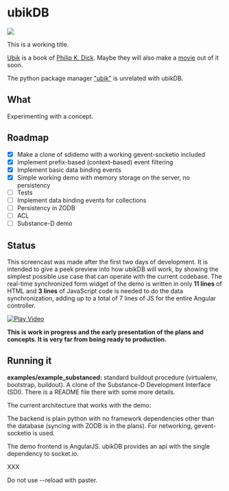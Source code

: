 
# ubikDB #

![](https://dl.dropboxusercontent.com/u/16162405/ubik-banner-1920.png)

This is a working title.

[Ubik](http://www.amazon.com/Ubik-Philip-K-Dick/dp/0547572298) is a book
of [Philip K. Dick](http://en.wikipedia.org/wiki/Philip_K._Dick). Maybe
they will also make a
[movie](http://screenrant.com/michel-gondry-ubik-movie-philip-dick-sandy-101655/)
out of it soon.

The python package manager ["ubik"](https://pypi.python.org/pypi/ubik) is
unrelated with ubikDB.

## What ##

Experimenting with a concept.

## Roadmap ##

- [X] Make a clone of sdidemo with a working gevent-socketio included
- [X] Implement prefix-based (context-based) event filtering
- [X] Implement basic data binding events
- [X] Simple working demo with memory storage on the server, no persistency
- [ ] Tests
- [ ] Implement data binding events for collections
- [ ] Persistency in ZODB
- [ ] ACL
- [ ] Substance-D demo

## Status ##

This screencast was made after the first two days of development. 
It is intended to give a peek preview into how ubikDB will work, by showing
the simplest possible use case that can operate with the current codebase.
The  real-time synchronized form widget of the demo is
written in only **11 lines** of HTML and **3 lines** of JavaScript code is
needed to do the data synchronization, adding up to a total of 7 lines of JS
for the entire Angular controller.

[![Play Video](https://dl.dropboxusercontent.com/u/16162405/ubikDB_0__starting_up.png)]( http://vimeo.com/reebalazs/ubikdb-0)

**This is work in progress and the early presentation of the plans and concepts.
It is very far from being ready to production.**

## Running it ##

**examples/example_substanced:** standard buildout procedure (virtualenv, 
bootstrap, buildout). A clone of the Substance-D Development Interface (SDI).
There is a README file there with some more details.

The current architecture that works with the demo:

The backend is plain python with no framework dependencies other than the database
(syncing with ZODB is in the plans). For networking, gevent-socketio is used.

The demo frontend is AngularJS. ubikDB provides an api with the single dependency
to socket.io.

XXX

Do not use --reload with paster.
